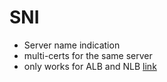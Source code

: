 # SNI

- Server name indication
- multi-certs for the same server
- only works for ALB and NLB [link](https://github.com/glitchgirl/notes/blob/master/AWS/LoadBalancing.md)
